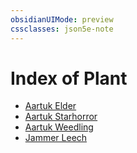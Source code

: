 ```yaml
---
obsidianUIMode: preview
cssclasses: json5e-note
---
```

# Index of Plant

- [Aartuk Elder](aartuk-elder-bam.md)
- [Aartuk Starhorror](aartuk-starhorror-bam.md)
- [Aartuk Weedling](aartuk-weedling-bam.md)
- [Jammer Leech](jammer-leech-bam.md)
